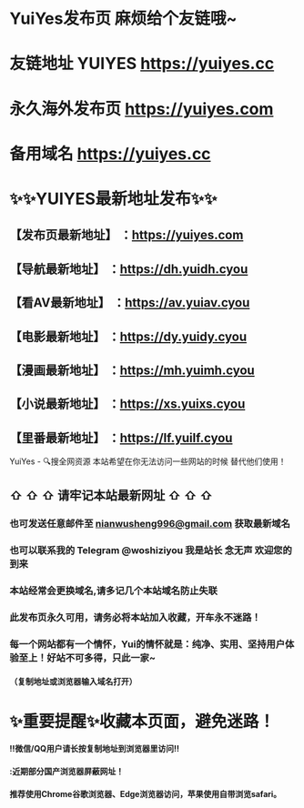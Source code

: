 # YuiYes发布页 麻烦给个友链哦~
# 友链地址  YUIYES https://yuiyes.cc

# 永久海外发布页 https://yuiyes.com
# 备用域名 https://yuiyes.cc

# :sparkles::sparkles:YUIYES最新地址发布:sparkles::sparkles:

【发布页最新地址】 ：https://yuiyes.com
 ------
【导航最新地址】 ：https://dh.yuidh.cyou
 ------
【看AV最新地址】 ：https://av.yuiav.cyou
 ------
【电影最新地址】 ：https://dy.yuidy.cyou
 ------
【漫画最新地址】 ：https://mh.yuimh.cyou
 ------
【小说最新地址】 ：https://xs.yuixs.cyou
 ------
【里番最新地址】 ：https://lf.yuilf.cyou
 ------

YuiYes - 🔍搜全网资源  本站希望在你无法访问一些网站的时候  替代他们使用！


## ⇧ ⇧ ⇧ 请牢记本站最新网址 ⇧ ⇧ ⇧

### 也可发送任意邮件至 nianwusheng996@gmail.com 获取最新域名 
### 也可以联系我的 Telegram @woshiziyou  我是站长 念无声 欢迎您的到来
### 本站经常会更换域名,请多记几个本站域名防止失联

### 此发布页永久可用，请务必将本站加入收藏，开车永不迷路！
### 每一个网站都有一个情怀，Yui的情怀就是：纯净、实用、坚持用户体验至上！好站不可多得，只此一家~

#### （复制地址或浏览器输入域名打开）
# :sparkles:重要提醒:sparkles:收藏本页面，避免迷路！
#### ‼️微信/QQ用户请长按复制地址到浏览器里访问‼
#### :近期部分国产浏览器屏蔽网址！
#### 推荐使用Chrome谷歌浏览器、Edge浏览器访问，苹果使用自带浏览safari。
